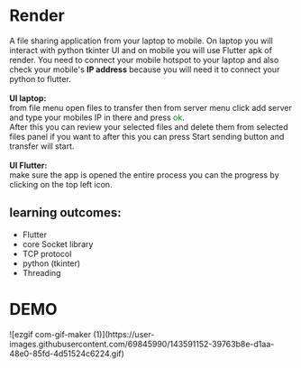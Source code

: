 <h1>Render</h1>
<p>A file sharing application from your laptop to mobile. On laptop you will interact with python tkinter UI and on mobile you will use
    Flutter apk of render. You need to connect your mobile hotspot to your laptop and also check your mobile's <strong>IP address</strong> because you will
    need it to connect your python to flutter.</br>
    </br>
    <strong>UI laptop:</strong></br>
    from file menu open files to transfer then from server menu click add server and type your mobiles IP in there and press <span style="color:green">ok</span>.</br>
    After this you can review your selected files and delete them from selected files panel if you want to after this you can press Start sending button and transfer will start.</br></br>
    <strong>UI Flutter:</strong></br>
    make sure the app is opened the entire process you can the progress by clicking on the top left icon.
</p>


<h2>learning outcomes:</h2>
    <ul>
        <li>Flutter</li>
        <li>core Socket library</li>
        <li>TCP protocol</li>
        <li>python (tkinter)</li>
        <li>Threading</li>
    </ul>

<h1>DEMO</h1>
![ezgif com-gif-maker (1)](https://user-images.githubusercontent.com/69845990/143591152-39763b8e-d1aa-48e0-85fd-4d51524c6224.gif)
